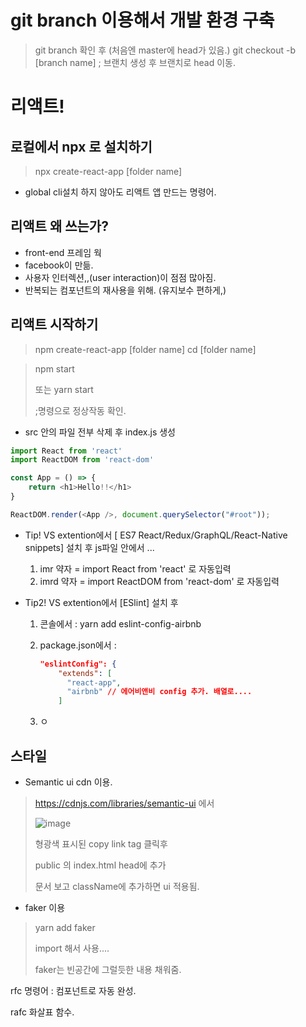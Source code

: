 # git branch 이용해서 개발 환경 구축
> git branch 확인 후 (처음엔 master에 head가 있음.)
> git checkout -b [branch name] ; 브랜치 생성 후 브랜치로 head 이동.



# 리액트!
## 로컬에서 npx 로 설치하기
> npx create-react-app [folder name]
* global cli설치 하지 않아도 리액트 앱 만드는 명령어.



## 리액트 왜 쓰는가?
* front-end 프레임 웍
* facebook이 만듦.
* 사용자 인터렉션,,(user interaction)이 점점 많아짐.
* 반복되는 컴포넌트의 재사용을 위해. (유지보수 편하게,)




## 리액트 시작하기
> npm create-react-app [folder name]
> cd [folder name]



> npm start
>
> 또는 yarn start 
>
> ;명령으로 정상작동 확인.



* src 안의 파일 전부 삭제 후 index.js 생성

```js
import React from 'react'
import ReactDOM from 'react-dom'

const App = () => {
    return <h1>Hello!!</h1>
}

ReactDOM.render(<App />, document.querySelector("#root"));
```

* Tip!
  VS extention에서  [ ES7 React/Redux/GraphQL/React-Native snippets] 설치 후
  js파일 안에서 ...

  1. imr 약자 = import React from 'react' 로 자동입력
  2. imrd 약자 = import ReactDOM from 'react-dom' 로 자동입력

* Tip2!
  VS extention에서 [ESlint] 설치 후

  1. 콘솔에서 : yarn add eslint-config-airbnb

  2. package.json에서 : 

     ```json
     "eslintConfig": {
         "extends": [
           "react-app",
           "airbnb" // 에어비앤비 config 추가. 배열로....
         ]
     ```

  3. ㅇ



## 스타일

* Semantic ui cdn 이용.

>  https://cdnjs.com/libraries/semantic-ui 에서
>
> ![image](https://user-images.githubusercontent.com/21153016/67646668-956c4700-f972-11e9-9036-e36ef5a77a5e.png)
>
> 형광색 표시된 copy link tag 클릭후 
>
> public 의 index.html head에 추가
>
> [semantic ui doc]: https://semantic-ui.com/
>
> 문서 보고 className에 추가하면 ui 적용됨.



* faker 이용

> yarn add faker
>
> import 해서 사용....
>
> faker는 빈공간에 그럴듯한 내용 채워줌.
>
> 



rfc 명령어 : 컴포넌트로 자동 완성.

rafc 화살표 함수.



